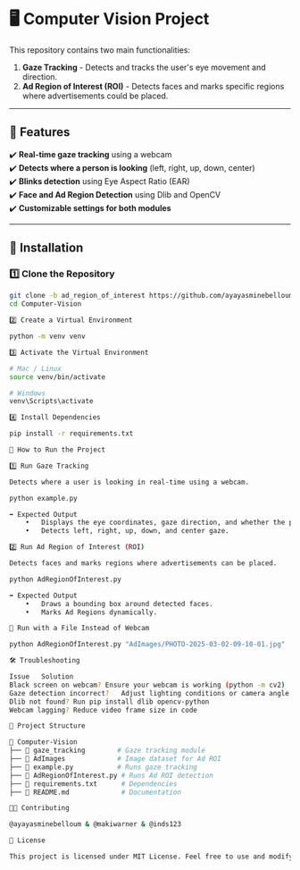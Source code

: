 # 🖥️ Computer Vision Project

This repository contains two main functionalities:
1. **Gaze Tracking** - Detects and tracks the user's eye movement and direction.
2. **Ad Region of Interest (ROI)** - Detects faces and marks specific regions where advertisements could be placed.

---

## 📌 Features

✔️ **Real-time gaze tracking** using a webcam  
✔️ **Detects where a person is looking** (left, right, up, down, center)  
✔️ **Blinks detection** using Eye Aspect Ratio (EAR)  
✔️ **Face and Ad Region Detection** using Dlib and OpenCV  
✔️ **Customizable settings for both modules**  

---

## 🚀 **Installation**

### **1️⃣ Clone the Repository**
```bash
git clone -b ad_region_of_interest https://github.com/ayayasminebelloum/Computer-Vision.git --single-branch
cd Computer-Vision

2️⃣ Create a Virtual Environment

python -m venv venv

3️⃣ Activate the Virtual Environment

# Mac / Linux
source venv/bin/activate  

# Windows
venv\Scripts\activate

4️⃣ Install Dependencies

pip install -r requirements.txt

🎯 How to Run the Project

1️⃣ Run Gaze Tracking

Detects where a user is looking in real-time using a webcam.

python example.py

➡️ Expected Output
	•	Displays the eye coordinates, gaze direction, and whether the person is blinking.
	•	Detects left, right, up, down, and center gaze.

2️⃣ Run Ad Region of Interest (ROI)

Detects faces and marks regions where advertisements can be placed.

python AdRegionOfInterest.py

➡️ Expected Output
	•	Draws a bounding box around detected faces.
	•	Marks Ad Regions dynamically.

🎥 Run with a File Instead of Webcam

python AdRegionOfInterest.py "AdImages/PHOTO-2025-03-02-09-10-01.jpg"

🛠 Troubleshooting

Issue	Solution
Black screen on webcam?	Ensure your webcam is working (python -m cv2)
Gaze detection incorrect?	Adjust lighting conditions or camera angle
Dlib not found?	Run pip install dlib opencv-python
Webcam lagging?	Reduce video frame size in code

📌 Project Structure

📂 Computer-Vision
├── 📂 gaze_tracking        # Gaze tracking module
├── 📂 AdImages             # Image dataset for Ad ROI
├── 📜 example.py           # Runs gaze tracking
├── 📜 AdRegionOfInterest.py # Runs Ad ROI detection
├── 📜 requirements.txt      # Dependencies
├── 📜 README.md             # Documentation

👨‍💻 Contributing

@ayayasminebelloum & @makiwarner & @inds123

📜 License

This project is licensed under MIT License. Feel free to use and modify.

